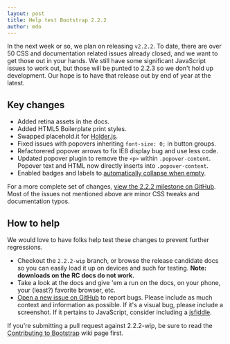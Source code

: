 ```yaml
---
layout: post
title: Help test Bootstrap 2.2.2
author: mdo
---
```


In the next week or so, we plan on releasing `v2.2.2`. To date, there are over 50 CSS and documentation related issues already closed, and we want to get those out in your hands. We still have some significant JavaScript issues to work out, but those will be punted to 2.2.3 so we don't hold up development. Our hope is to have that release out by end of year at the latest.

## Key changes

- Added retina assets in the docs.
- Added HTML5 Boilerplate print styles.
- Swapped placehold.it for [Holder.js](http://holderjs.com/).
- Fixed issues with popovers inheriting `font-size: 0;` in button groups.
- Refactorered popover arrows to fix IE8 display bug and use less code.
- Updated popover plugin to remove the `<p>` within `.popover-content`. Popover text and HTML now directly inserts into `.popover-content`.
- Enabled badges and labels to [automatically collapse when empty](https://github.com/twbs/bootstrap/commit/ead5dbeba5cd7acfa560bfb353f5e7c4f4a19256).

For a more complete set of changes, [view the 2.2.2 milestone on GitHub](https://github.com/twbs/bootstrap/issues?milestone=17&q=is%3Aclosed). Most of the issues not mentioned above are minor CSS tweaks and documentation typos.

## How to help

We would love to have folks help test these changes to prevent further regressions.

- Checkout the `2.2.2-wip` branch, or browse the release candidate docs so you can easily load it up on devices and such for testing. **Note: downloads on the RC docs do not work.**
- Take a look at the docs and give 'em a run on the docs, on your phone, your (least?) favorite browser, etc.
- [Open a new issue on GitHub](https://github.com/twbs/bootstrap/issues?sort=created&direction=desc&state=open) to report bugs. Please include as much context and information as possible. If it's a visual bug, please include a screenshot. If it pertains to JavaScript, consider including a [jsfiddle](https://jsfiddle.net/).

If you're submitting a pull request against 2.2.2-wip, be sure to read the [Contributing to Bootstrap](https://github.com/twbs/bootstrap/wiki/Contributing-to-Bootstrap) wiki page first.
